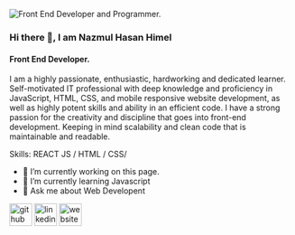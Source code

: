 ![Front End Developer and Programmer.](https://media-exp1.licdn.com/dms/image/C5616AQEt5DXgakaSNA/profile-displaybackgroundimage-shrink_350_1400/0/1661941807206?e=1667433600&v=beta&t=1LMewGjgG9LB_sVgl5qV-IrZW6LL_3QB2luFf9Ve1jE)

### Hi there 👋, I am Nazmul Hasan Himel
#### Front End Developer.

I am a highly passionate, enthusiastic, hardworking and dedicated learner. Self-motivated IT professional with deep knowledge and proficiency in JavaScript, HTML, CSS, and mobile responsive website development, as well as highly potent skills and ability in an efficient code. I have a strong passion for the creativity and discipline that goes into front-end development. Keeping in mind scalability and clean code that is maintainable and readable.

Skills: REACT JS / HTML / CSS/ 
- 🔭 I’m currently working on this page. 
- 🌱 I’m currently learning Javascript 
- 💬 Ask me about Web Developent 


[<img src='https://cdn.jsdelivr.net/npm/simple-icons@3.0.1/icons/github.svg' alt='github' height='40'>](https://github.com/Himel851)  [<img src='https://cdn.jsdelivr.net/npm/simple-icons@3.0.1/icons/linkedin.svg' alt='linkedin' height='40'>](https://www.linkedin.com/in/nazmulhimel96//)    [<img src='https://cdn.jsdelivr.net/npm/simple-icons@3.0.1/icons/icloud.svg' alt='website' height='40'>](https://nazmulhimel.netlify.app/)  

